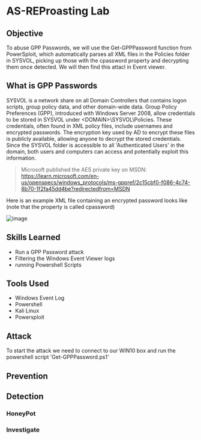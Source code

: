 # AS-REProasting Lab

## Objective

To abuse GPP Passwords, we will use the Get-GPPPassword function from PowerSploit, which automatically parses all XML files in the Policies folder in SYSVOL, picking up those with the cpassword property and decrypting them once detected. We will then find this attacl in Event viewer.

## What is GPP Passwords

SYSVOL is a network share on all Domain Controllers that contains logon scripts, group policy data, and other domain-wide data. Group Policy Preferences (GPP), introduced with Windows Server 2008, allow credentials to be stored in SYSVOL under \<DOMAIN>\SYSVOL<DOMAIN>\Policies. These credentials, often found in XML policy files, include usernames and encrypted passwords. The encryption key used by AD to encrypt these files is publicly available, allowing anyone to decrypt the stored credentials. Since the SYSVOL folder is accessible to all 'Authenticated Users' in the domain, both users and computers can access and potentially exploit this information.

>Microsoft published the AES private key on MSDN: https://learn.microsoft.com/en-us/openspecs/windows_protocols/ms-gppref/2c15cbf0-f086-4c74-8b70-1f2fa45dd4be?redirectedfrom=MSDN

Here is an example XML file containing an encrypted password looks like (note that the property is called cpassword)

![image](https://github.com/Matt4llan/Attack-Defense/assets/156334555/574ba130-5603-41b4-9b35-3d26194f5917)


## Skills Learned
- Run a GPP Password attack
- Filtering the Windows Event Viewer logs
- running Powershell Scripts

## Tools Used
- Windows Event Log
- Powershell
- Kali Linux
- Powersploit

## Attack

To start the attack we need to connect to our WIN10 box and run the powershell script 'Get-GPPPassword.ps1'


## Prevention



## Detection

### HoneyPot


### Investigate



